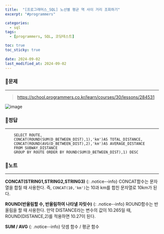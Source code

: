 ```yaml
---
title:  "[프로그래머스_SQL] 노선별 평균 역 사이 거리 조회하기"
excerpt: "#programmers"

categories:
  - sql
tags:
  - [programmers, SQL, 코딩테스트]

toc: true
toc_sticky: true
 
date: 2024-09-02
last_modified_at: 2024-09-02
---
```


### 📜문제
-----
> <https://school.programmers.co.kr/learn/courses/30/lessons/284531>  

![image](https://github.com/user-attachments/assets/f5fc6ad1-60dd-4f46-a583-8835fcab6f26)
  

### 📜정답
-----
```
    SELECT ROUTE,
    CONCAT(ROUND(SUM(D_BETWEEN_DIST),1),'km')AS TOTAL_DISTANCE,
    CONCAT(ROUND(AVG(D_BETWEEN_DIST),2),'km')AS AVERAGE_DISTANCE 
    FROM SUBWAY_DISTANCE 
    GROUP BY ROUTE ORDER BY ROUND(SUM(D_BETWEEN_DIST),1) DESC
```  

### 📜노트
-----
**CONCAT(STRING1,STRING2,STRING3)**
{: .notice--info} 
CONCAT함수는 문자열을 합칠 때 사용한다. 즉, `CONCAT(10,'km')`는 10과 km를 합친 문자열로 10km가 된다.
  
**ROUND(반올림할 수, 반올림하여 나타낼 자릿수)**
{: .notice--info} 
ROUND함수는 반올림을 할 때 사용한다. 만약 DISTANCE라는 변수의 값이 10.265일 때, ROUND(DISTANCE,2)를 적용하면 10.27이 된다.
    
**SUM / AVG**
{: .notice--info} 
덧셈 함수 / 평균 함수

